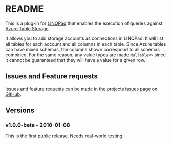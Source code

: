 # README #

This is a plug-in for [LINQPad](http://www.linqpad.net) that enables the 
execution of queries against [Azure Table Storage](http://msdn.microsoft.com/en-us/library/windowsazure/dd179463.aspx).

It allows you to add storage accounts as connections in LINQPad. 
It will list all tables for each account and all columns in each table. 
Since Azure tables can have mixed schemas, the columns shown correspond
to all schemas combined. For the same reason, any value types are made
`Nullable<>` since it cannot be guaranteed that they will have a value
for a given row.

## Issues and Feature requests ##

Issues and feature requests can be made in the projects
[issues page on GitHub](https://github.com/madd0/AzureStorageDriver/issues).

## Versions ##

### v1.0.0-beta - 2010-01-08 ###

This is the first public release. Needs real-world testing.